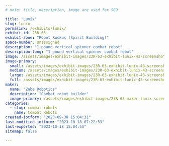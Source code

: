```yaml
---
# note: title, description, image are used for SEO

title: "Lunix"
slug: lunix
permalink: /exhibits/lunix/
exhibit-id: 23R-63
exhibit-zone: "Robot Ruckus (Spirit Building)"
space-number: Unassigned
description: "1 pound vertical spinner combat robot"
description-long: "1 pound vertical spinner combat robot"
image: /assets/images/exhibit-images/23R-63-exhibit-lunix-43-screenshot-2023-09-30-at-3-00-43-pm-5920-large.png
image-primary: 
  small: /assets/images/exhibit-images/23R-63-exhibit-lunix-43-screenshot-2023-09-30-at-3-00-43-pm-5920-small.png
  medium: /assets/images/exhibit-images/23R-63-exhibit-lunix-43-screenshot-2023-09-30-at-3-00-43-pm-5920-medium.png
  large: /assets/images/exhibit-images/23R-63-exhibit-lunix-43-screenshot-2023-09-30-at-3-00-43-pm-5920-large.png
  full: /assets/images/exhibit-images/23R-63-exhibit-lunix-43-screenshot-2023-09-30-at-3-00-43-pm-5920-full.png
maker: 
  name: "Zube Robotics"
  description: "Combat robot builder"
  image-primary: /assets/images/exhibit-images/23R-63-maker-lunix-screenshot-2023-09-30-at-3-00-43-pm-medium.png
categories: 
  - slug: combat-robots
    name: Combat Robots
created-jotform: "2023-09-30 15:04:31"
last-modified-jotform: "2023-10-18 07:22:53"
last-exported: "2023-10-18 15:04:55"
sitemap: false

---
```

